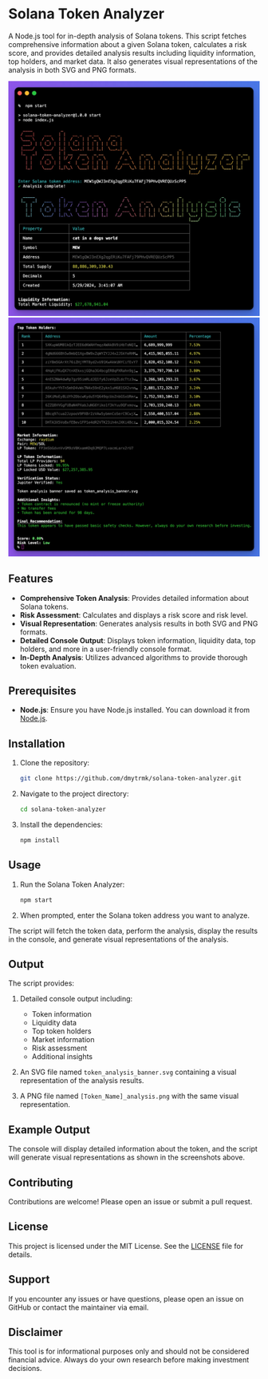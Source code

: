 # Solana Token Analyzer

A Node.js tool for in-depth analysis of Solana tokens. This script fetches comprehensive information about a given Solana token, calculates a risk score, and provides detailed analysis results including liquidity information, top holders, and market data. It also generates visual representations of the analysis in both SVG and PNG formats.

![solana-token-analyzer-1](screenshots/1.jpg)
![solana-token-analyzer-2](screenshots/2.jpg)


## Features

- **Comprehensive Token Analysis**: Provides detailed information about Solana tokens.
- **Risk Assessment**: Calculates and displays a risk score and risk level.
- **Visual Representation**: Generates analysis results in both SVG and PNG formats.
- **Detailed Console Output**: Displays token information, liquidity data, top holders, and more in a user-friendly console format.
- **In-Depth Analysis**: Utilizes advanced algorithms to provide thorough token evaluation.

## Prerequisites

- **Node.js**: Ensure you have Node.js installed. You can download it from [Node.js](https://nodejs.org/).

## Installation

1. Clone the repository:

   ```bash
   git clone https://github.com/dmytrmk/solana-token-analyzer.git
   ```

2. Navigate to the project directory:

   ```bash
   cd solana-token-analyzer
   ```

3. Install the dependencies:

   ```bash
   npm install
   ```

## Usage

1. Run the Solana Token Analyzer:

   ```bash
   npm start
   ```

2. When prompted, enter the Solana token address you want to analyze.

The script will fetch the token data, perform the analysis, display the results in the console, and generate visual representations of the analysis.

## Output

The script provides:

1. Detailed console output including:

   - Token information
   - Liquidity data
   - Top token holders
   - Market information
   - Risk assessment
   - Additional insights

2. An SVG file named `token_analysis_banner.svg` containing a visual representation of the analysis results.

3. A PNG file named `[Token_Name]_analysis.png` with the same visual representation.

## Example Output

The console will display detailed information about the token, and the script will generate visual representations as shown in the screenshots above.

## Contributing

Contributions are welcome! Please open an issue or submit a pull request.

## License

This project is licensed under the MIT License. See the [LICENSE](LICENSE) file for details.

## Support

If you encounter any issues or have questions, please open an issue on GitHub or contact the maintainer via email.

## Disclaimer

This tool is for informational purposes only and should not be considered financial advice. Always do your own research before making investment decisions.
